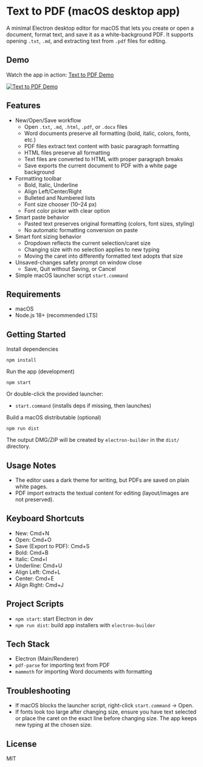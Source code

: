 Text to PDF (macOS desktop app)
================================

A minimal Electron desktop editor for macOS that lets you create or open a document, format text, and save it as a white-background PDF. It supports opening `.txt`, `.md`, and extracting text from `.pdf` files for editing.

## Demo

Watch the app in action: [Text to PDF Demo](https://youtu.be/68POt9XGfAo)

[![Text to PDF Demo](https://img.youtube.com/vi/68POt9XGfAo/0.jpg)](https://youtu.be/68POt9XGfAo)

Features
--------
- New/Open/Save workflow
  - Open `.txt`, `.md`, `.html`, `.pdf`, or `.docx` files
  - Word documents preserve all formatting (bold, italic, colors, fonts, etc.)
  - PDF files extract text content with basic paragraph formatting
  - HTML files preserve all formatting
  - Text files are converted to HTML with proper paragraph breaks
  - Save exports the current document to PDF with a white page background
- Formatting toolbar
  - Bold, Italic, Underline
  - Align Left/Center/Right
  - Bulleted and Numbered lists
  - Font size chooser (10–24 px)
  - Font color picker with clear option
- Smart paste behavior
  - Pasted text preserves original formatting (colors, font sizes, styling)
  - No automatic formatting conversion on paste
- Smart font sizing behavior
  - Dropdown reflects the current selection/caret size
  - Changing size with no selection applies to new typing
  - Moving the caret into differently formatted text adopts that size
- Unsaved-changes safety prompt on window close
  - Save, Quit without Saving, or Cancel
- Simple macOS launcher script `start.command`

Requirements
------------
- macOS
- Node.js 18+ (recommended LTS)

Getting Started
---------------

Install dependencies
```
npm install
```

Run the app (development)
```
npm start
```

Or double-click the provided launcher:
- `start.command` (installs deps if missing, then launches)

Build a macOS distributable (optional)
```
npm run dist
```
The output DMG/ZIP will be created by `electron-builder` in the `dist/` directory.

Usage Notes
-----------
- The editor uses a dark theme for writing, but PDFs are saved on plain white pages.
- PDF import extracts the textual content for editing (layout/images are not preserved).


Keyboard Shortcuts
------------------
- New: Cmd+N
- Open: Cmd+O
- Save (Export to PDF): Cmd+S
- Bold: Cmd+B
- Italic: Cmd+I
- Underline: Cmd+U
- Align Left: Cmd+L
- Center: Cmd+E
- Align Right: Cmd+J

Project Scripts
---------------
- `npm start`: start Electron in dev
- `npm run dist`: build app installers with `electron-builder`

Tech Stack
----------
- Electron (Main/Renderer)
- `pdf-parse` for importing text from PDF
- `mammoth` for importing Word documents with formatting

Troubleshooting
---------------
- If macOS blocks the launcher script, right-click `start.command` → Open.
- If fonts look too large after changing size, ensure you have text selected or place the caret on the exact line before changing size. The app keeps new typing at the chosen size.

License
-------
MIT


